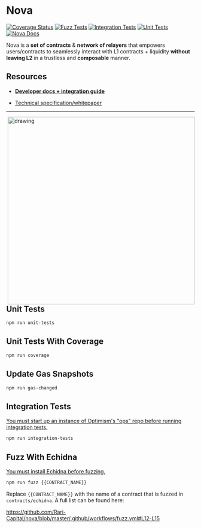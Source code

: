 # Nova

[![Coverage Status](https://coveralls.io/repos/github/Rari-Capital/nova/badge.svg?branch=master)](https://coveralls.io/github/Rari-Capital/nova?branch=master) [![Fuzz Tests](https://github.com/Rari-Capital/nova/actions/workflows/fuzz.yml/badge.svg)](https://github.com/Rari-Capital/nova/actions/workflows/fuzz.yml) [![Integration Tests](https://github.com/Rari-Capital/nova/actions/workflows/integration-tests.yml/badge.svg)](https://github.com/Rari-Capital/nova/actions/workflows/integration-tests.yml) [![Unit Tests](https://github.com/Rari-Capital/nova/actions/workflows/unit-tests.yml/badge.svg)](https://github.com/Rari-Capital/nova/actions/workflows/unit-tests.yml) [![Nova Docs](https://img.shields.io/badge/Developer%20Docs-up%20to%20date-31C151?labelColor=333941&logo=github&logoColor=949DA5)](https://docs.rari.capital/nova)

Nova is a **set of contracts** & **network of relayers** that empowers users/contracts to seamlessly interact with L1 contracts + liquidity **without leaving L2** in a trustless and **composable** manner.

## Resources

- **[Developer docs + integration guide](https://docs.rari.capital/nova)**

- [Technical specification/whitepaper](/docs/spec.md)

---

<img align="right" src="https://user-images.githubusercontent.com/26209401/116805216-c5e9ef80-aad9-11eb-81c8-06dcb2468c9c.png" alt="drawing" width="500"/>

## Unit Tests

```bash
npm run unit-tests
```

## Unit Tests With Coverage

```bash
npm run coverage
```

## Update Gas Snapshots

```bash
npm run gas-changed
```

## Integration Tests
[You must start up an instance of Optimism's "ops" repo before running integration tests.](https://github.com/ethereum-optimism/optimism/tree/develop/ops)

```bash
npm run integration-tests
```

## Fuzz With Echidna
[You must install Echidna before fuzzing.](https://github.com/crytic/echidna#installation)

```bash
npm run fuzz {{CONTRACT_NAME}}
```
Replace `{{CONTRACT_NAME}}` with the name of a contract that is fuzzed in `contracts/echidna`. A full list can be found here:

https://github.com/Rari-Capital/nova/blob/master/.github/workflows/fuzz.yml#L12-L15
